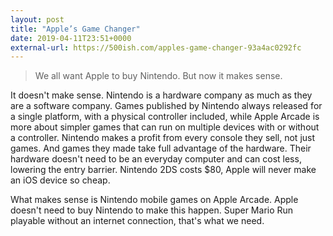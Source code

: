 ```yaml
---
layout: post
title: "Apple’s Game Changer"
date: 2019-04-11T23:51+0000
external-url: https://500ish.com/apples-game-changer-93a4ac0292fc
---
```


> We all want Apple to buy Nintendo. But now it makes sense.

It doesn't make sense. Nintendo is a hardware company as much as they are a software company. Games published by Nintendo always released for a single platform, with a physical controller included, while Apple Arcade is more about simpler games that can run on multiple devices with or without a controller. Nintendo makes a profit from every console they sell, not just games. And games they made take full advantage of the hardware. Their hardware doesn't need to be an everyday computer and can cost less, lowering the entry barrier. Nintendo 2DS costs $80, Apple will never make an iOS device so cheap.

What makes sense is Nintendo mobile games on Apple Arcade. Apple doesn't need to buy Nintendo to make this happen. Super Mario Run playable without an internet connection, that's what we need.